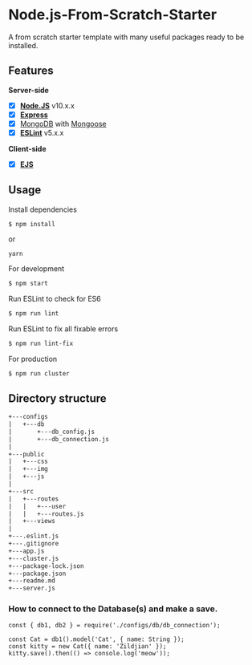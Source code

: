 # Node.js-From-Scratch-Starter
A from scratch starter template with many useful packages ready to be installed.

## Features

**Server-side**
* [x] **[Node.JS](https://nodejs.org)** v10.x.x
* [x] **[Express](https://github.com/expressjs/express)**
* [x] [MongoDB](https://www.mongodb.com/) with [Mongoose](https://github.com/Automattic/mongoose)
* [x] **[ESLint](https://eslint.org/)** v5.x.x

**Client-side**
* [x] **[EJS](https://ejs.co/)**

## Usage

Install dependencies
```
$ npm install
```
or
```
yarn
```

For development
```bash
$ npm start
```

Run ESLint to check for ES6
```bash
$ npm run lint
```

Run ESLint to fix all fixable errors
```bash
$ npm run lint-fix
```

For production
```bash
$ npm run cluster
```

## Directory structure
```txt
+---configs
|   +---db
|       +---db_config.js
|       +---db_connection.js
|                   
+---public
|   +---css
|   +---img
|   +---js
|
+---src
|   +---routes
|   |   +---user
|   |   +---routes.js
|   +---views
|
+---.eslint.js
+---.gitignore
+---app.js
+---cluster.js
+---package-lock.json
+---package.json
+---readme.md
+---server.js

```

### How to connect to the Database(s) and make a save.
```
const { db1, db2 } = require('./configs/db/db_connection');

const Cat = db1().model('Cat', { name: String });
const kitty = new Cat({ name: 'Zildjian' });
kitty.save().then(() => console.log('meow'));
```
